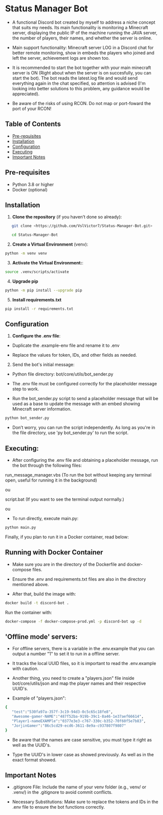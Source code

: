 # Status Manager Bot

- A functional Discord bot created by myself to address a niche concept that suits my needs. Its main functionality is monitoring a Minecraft server, displaying the public IP of the machine running the JAVA server, the number of players, their names, and whether the server is online.

- Main support functionality: Minecraft server LOG in a Discord chat for better remote monitoring, show in embeds the players who joined and left the server, achievement logs are shown too.

- It is recommended to start the bot together with your main minecraft server is ON (Right about when the server is on succesfully, you can start the bot). The bot reads the latest.log file and would send everything again in the chat specified, so attention is advised (I'm looking into better solutions to this problem, any guidance would be appreciated).

- Be aware of the risks of using RCON. Do not map or port-foward the port of your RCON!

## Table of Contents

- [Pre-requisites](#pre-requisites)
- [Installation](#installation)
- [Configuration](#configuration)
- [Executing](#executing)
- [Important Notes](#important-notes)

## Pre-requisites

- Python 3.8 or higher
- Docker (optional)

## Installation

1. **Clone the repository** (if you haven’t done so already):
```bash
   git clone <https://github.com/VslVictor7/Status-Manager-Bot.git>

   cd Status-Manager-Bot
```

2. **Create a Virtual Environment** (venv):

```bash
python -m venv venv
```

3. **Activate the Virtual Environment:**:
```bash
source .venv/scripts/activate
```

4. **Upgrade pip**
```bash
python -m pip install --upgrade pip
```

5. **Install requirements.txt**
```bash
pip install -r requirements.txt
```

## Configuration

1. **Configure the .env file**:

- Duplicate the .example-env file and rename it to .env

- Replace the values for token, IDs, and other fields as needed.

2. Send the bot's initial message:

- Python file directory: bot/core/utils/bot_sender.py

- The .env file must be configured correctly for the placeholder message step to work.

- Run the bot_sender.py script to send a placeholder message that will be used as a base to update the message with an embed showing Minecraft server information.
```bash
python bot_sender.py
```
- Don’t worry, you can run the script independently. As long as you're in the file directory, use 'py bot_sender.py' to run the script.

## Executing:

- After configuring the .env file and obtaining a placeholder message, run the bot through the following files:

run_message_manager.vbs (To run the bot without keeping any terminal open, useful for running it in the background)

ou

script.bat (If you want to see the terminal output normally.)

ou

- To run directly, execute main.py:
```bash
python main.py
```

Finally, if you plan to run it in a Docker container, read below:

## Running with Docker Container

- Make sure you are in the directory of the Dockerfile and docker-compose files.

- Ensure the .env and requirements.txt files are also in the directory mentioned above.

- After that, build the image with:

```bash
docker build -t discord-bot .
```
Run the container with:

```bash
docker-compose -f docker-compose-prod.yml -p discord-bot up -d
```

## 'Offline mode' servers:

- For offline servers, there is a variable in the .env.example that you can output a number "1" to set it to run in a offline server.

- It tracks the local UUID files, so it is important to read the .env.example with caution.

- Another thing, you need to create a "players.json" file inside bot/core/utils/json and map the player names and their respective UUID's.

- Example of "players.json":

```bash
{
   "test":"530fa97a-357f-3c19-94d3-0c5c65c18fe8",
   "Awesome-gamer-NAME":"487f52ba-919b-39c1-8a46-1e37aef66614",
   "Player1-nameEXAMPle":"0377e3e3-c767-330c-b352-70f60f5e7b83",
   "JorjinGamer":"86c5cd29-ecd6-3611-8e9a-c937807f9807"
}
```

- Be aware that the names are case sensitive, you must type it right as well as the UUID's.

- Type the UUID's in lower case as showed previously. As well as in the exact format showed.

## Important Notes

- .gitignore File: Include the name of your venv folder (e.g., venv/ or .venv/) in the .gitignore to avoid commit conflicts.

- Necessary Substitutions: Make sure to replace the tokens and IDs in the .env file to ensure the bot functions correctly.
